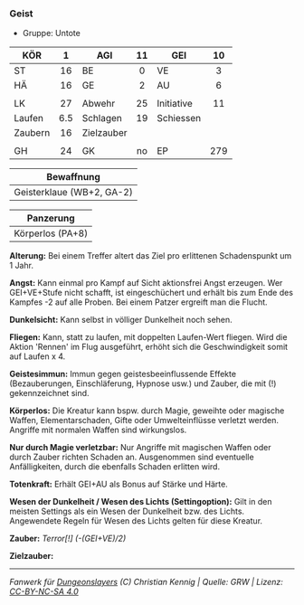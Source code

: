 ### Geist

- Gruppe: Untote

| KÖR     |  1  | AGI        | 11  | GEI        | 10  |
| ------- | :-: | ---------- | :-: | ---------- | :-: |
| ST      | 16  | BE         |  0  | VE         |  3  |
| HÄ      | 16  | GE         |  2  | AU         |  6  |
|         |     |            |     |            |     |
| LK      | 27  | Abwehr     | 25  | Initiative | 11  |
| Laufen  | 6.5 | Schlagen   | 19  | Schiessen  |     |
| Zaubern | 16  | Zielzauber |     |            |     |
|         |     |            |     |            |     |
| GH      | 24  | GK         | no  | EP         | 279 |

|        Bewaffnung         |
| :-----------------------: |
| Geisterklaue (WB+2, GA-2) |

|    Panzerung     |
| :--------------: |
| Körperlos (PA+8) |

**Alterung:** Bei einem Treffer altert das Ziel pro erlittenen Schadenspunkt um 1 Jahr.

**Angst:** Kann einmal pro Kampf auf Sicht aktionsfrei Angst erzeugen. Wer GEI+VE+Stufe nicht schafft, ist eingeschüchert und erhält bis zum Ende des Kampfes -2 auf alle Proben. Bei einem Patzer ergreift man die Flucht.

**Dunkelsicht:** Kann selbst in völliger Dunkelheit noch sehen.

**Fliegen:** Kann, statt zu laufen, mit doppelten Laufen-Wert fliegen. Wird die Aktion 'Rennen' im Flug ausgeführt, erhöht sich die Geschwindigkeit somit auf Laufen x 4.

**Geistesimmun:** Immun gegen geistesbeeinflussende Effekte (Bezauberungen, Einschläferung, Hypnose usw.) und Zauber, die mit (!) gekennzeichnet sind.

**Körperlos:** Die Kreatur kann bspw. durch Magie, geweihte oder magische Waffen, Elementarschaden, Gifte oder Umwelteinflüsse verletzt werden. Angriffe mit normalen Waffen sind wirkungslos.

**Nur durch Magie verletzbar:** Nur Angriffe mit magischen Waffen oder durch Zauber richten Schaden an. Ausgenommen sind eventuelle Anfälligkeiten, durch die ebenfalls Schaden erlitten wird.

**Totenkraft:** Erhält GEI+AU als Bonus auf Stärke und Härte.

**Wesen der Dunkelheit / Wesen des Lichts (Settingoption):** Gilt in den meisten Settings als ein Wesen der Dunkelheit bzw. des Lichts. Angewendete Regeln für Wesen des Lichts gelten für diese Kreatur.

**Zauber:** _Terror[!] (-(GEI+VE)/2)_

**Zielzauber:**

---

_Fanwerk für [Dungeonslayers](https://www.dungeonslayers.net/) (C) Christian Kennig | Quelle: GRW | Lizenz: [CC-BY-NC-SA 4.0](https://creativecommons.org/licenses/by-nc-sa/4.0/deed.de)_
